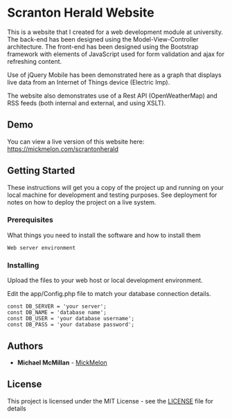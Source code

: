 # Scranton Herald Website

This is a website that I created for a web development module at university. The back-end has been designed using the Model-View-Controller architecture. The front-end has been designed using the Bootstrap framework with elements of JavaScript used for form validation and ajax for refreshing content. 

Use of jQuery Mobile has been demonstrated here as a graph that displays live data from an Internet of Things device (Electric Imp). 

The website also demonstrates use of a Rest API (OpenWeatherMap) and RSS feeds (both internal and external, and using XSLT). 

## Demo

You can view a live version of this website here: https://mickmelon.com/scrantonherald

## Getting Started

These instructions will get you a copy of the project up and running on your local machine for development and testing purposes. See deployment for notes on how to deploy the project on a live system.

### Prerequisites

What things you need to install the software and how to install them

```
Web server environment
```

### Installing

Upload the files to your web host or local development environment.

Edit the app/Config.php file to match your database connection details.

```
const DB_SERVER = 'your server';
const DB_NAME = 'database name';
const DB_USER = 'your database username';
const DB_PASS = 'your database password';
```

## Authors

* **Michael McMillan** - [MickMelon](https://github.com/mickmelon)

## License

This project is licensed under the MIT License - see the [LICENSE](LICENSE) file for details
